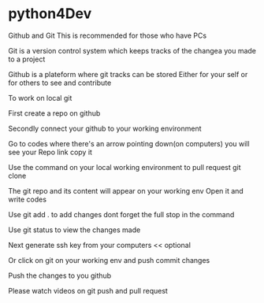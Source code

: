 # python4Dev

Github and Git
This is recommended for those who have PCs

Git is a version control system which keeps tracks of the changea you made
to a project

Github is a plateform where git tracks can be stored 
Either for your self or for others to see and contribute

To work on local git

First create a repo on github

Secondly connect your github to your working environment

Go to codes where there's an arrow pointing down(on computers) you will see your
Repo link copy it

Use the command on your local working environment to pull request
git clone <paste repo link>

The git repo and its content will appear on your working env
Open it and write codes

Use git add .   to add changes dont forget the full stop in the command
 
Use git status to view the changes made

Next generate ssh key from your computers << optional

Or click on git on your working env and push commit changes

Push the changes to you github

Please watch videos on git push and pull request
